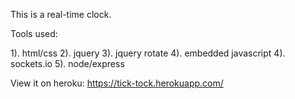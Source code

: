 This is a real-time clock.

Tools used:

1). html/css
2). jquery
3). jquery rotate
4). embedded javascript
4). sockets.io
5). node/express

View it on heroku: https://tick-tock.herokuapp.com/

